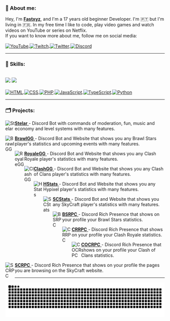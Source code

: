### 📄 About me:

Hey, I'm <a target="_blank" href="https://github.com/Fastxyz"><b>Fastxyz</b></a>, and I'm a 17 years old beginner Developer. I'm 🇵🇹 but I'm living in 🇫🇷. In my free time I like to code, play video games and watch videos on YouTube or series on Netflix.
</br>
If you want to know more about me, follow me on social media:

<a target="_blank" href="https://www.youtube.com/c/Fastxyz">
  <img align="center" alt="YouTube" width="30px" src="https://i.imgur.com/LAOZaTt.png">
</a>
<a target="_blank" href="https://twitch.tv/fastxyz">
  <img align="center" alt="Twitch" width="30px" src="https://i.imgur.com/g81bKdb.png">
</a>
<a target="_blank" href="https://twitter.com/FastxyzGG">
  <img align="center" alt="Twitter" width="30px" src="https://i.imgur.com/BqpSjh3.png">
</a>
<a target="_blank" href="https://i.imgur.com/VU5lB6d.png">
  <img align="center" alt="Discord" width="30px" src="https://i.imgur.com/2qnd9nm.png">
</a>

<hr>

### 🚀 Skills:

<br>

<div>
  <img height="180em" src="https://github-readme-stats.vercel.app/api?username=Fastxyz&theme=dark&show_icons=true&include_all_commits=true&count_private=true&show_owner">
  <img height="180em" src="https://github-readme-stats.vercel.app/api/top-langs/?username=Fastxyz&theme=dark&layout=compact&langs_count=10">
</div>

<br>

<a target="_blank" href="https://www.w3schools.com/html">
  <img align="center" alt="HTML" src="https://img.shields.io/badge/HTML5-E34F26?style=for-the-badge&logo=html5&logoColor=white">
</a>

<a target="_blank" href="https://www.w3schools.com/css">
  <img align="center" alt="CSS" src="https://img.shields.io/badge/CSS3-1572B6?style=for-the-badge&logo=css3&logoColor=white">
</a>

<a target="_blank" href="https://www.php.net">
  <img align="center" alt="PHP" src="https://img.shields.io/badge/PHP-777BB4?style=for-the-badge&logo=php&logoColor=white">
</a>

<a target="_blank" href="https://www.javascript.com">
  <img align="center" alt="JavaScript" src="https://img.shields.io/badge/JavaScript-F7DF1E?style=for-the-badge&logo=javascript&logoColor=black">
</a>

<a target="_blank" href="https://www.typescriptlang.org/">
  <img align="center" alt="TypeScript" src="https://img.shields.io/badge/TypeScript-007ACC?style=for-the-badge&logo=typescript&logoColor=white">
</a>

<a target="_blank" href="https://www.python.org/">
  <img align="center" alt="Python" src="https://img.shields.io/badge/Python-3776AB?style=for-the-badge&logo=python&logoColor=white">
</a>

<hr>

### 🗂 Projects:

<a target="_blank" href="https://github.com/Fastxyz/Stelar"> <b>Stelar</b>
  <img align="left" alt="Stelar" width="30px" src="https://i.imgur.com/opmWmYA.jpg">
</a> - Discord Bot with commands of moderation, fun, music and economy and level systems with many features.

<a target="_blank" href="https://github.com/Fastxyz/BrawlGG"> <b>BrawlGG</b>
  <img align="left" alt="BrawlGG" width="30px" src="https://i.imgur.com/LrUlHL5.png">
</a> - Discord Bot and Website that shows you any Brawl Stars player's statistics and upcoming events with many features.

<a target="_blank" href="https://github.com/Fastxyz/RoyaleGG"> <b>RoyaleGG</b>
  <img align="left" alt="RoyaleGG" width="30px" src="https://i.imgur.com/aIq8zVt.png">
</a> - Discord Bot and Website that shows you any Clash Royale player's statistics with many features.

<a target="_blank" href="https://github.com/Fastxyz/ClashGG"> <b>ClashGG</b>
  <img align="left" alt="ClashGG" width="30px" src="https://i.imgur.com/BJpmPPk.png">
</a> - Discord Bot and Website that shows you any Clash of Clans player's statistics with many features.

<a target="_blank" href="https://github.com/Fastxyz/HStats"> <b>HStats</b>
  <img align="left" alt="HStats" width="30px" src="https://i.imgur.com/G8nLp9k.png">
</a> - Discord Bot and Website that shows you any Hypixel player's statistics with many features.

<a target="_blank" href="https://github.com/Fastxyz/SCStats"> <b>SCStats</b>
  <img align="left" alt="SCStats" width="30px" src="https://i.imgur.com/9Mw8U6t.png">
</a> - Discord Bot and Website that shows you any SkyCraft player's statistics with many features.

<a target="_blank" href="https://github.com/Fastxyz/BSRPC"> <b>BSRPC</b>
  <img align="left" alt="BSRPC" width="30px" src="https://i.imgur.com/LrUlHL5.png">
</a> - Discord Rich Presence that shows on your profile your Brawl Stars statistics.

<a target="_blank" href="https://github.com/Fastxyz/CRRPC"> <b>CRRPC</b>
  <img align="left" alt="CRRPC" width="30px" src="https://i.imgur.com/aIq8zVt.png">
</a> - Discord Rich Presence that shows on your profile your Clash Royale statistics.

<a target="_blank" href="https://github.com/Fastxyz/COCRPC"> <b>COCRPC</b>
  <img align="left" alt="COCRPC" width="30px" src="https://i.imgur.com/BJpmPPk.png">
</a> - Discord Rich Presence that shows on your profile your Clash of Clans statistics.

<a target="_blank" href="https://github.com/Fastxyz/SCRPC"> <b>SCRPC</b>
  <img align="left" alt="SCRPC" width="30px" src="https://i.imgur.com/9Mw8U6t.png">
</a> - Discord Rich Presence that shows on your profile the pages you are browsing on the SkyCraft website.

<hr>

![Snake](https://github.com/Fastxyz/Fastxyz/blob/snake/github-contribution-grid-snake.svg)
